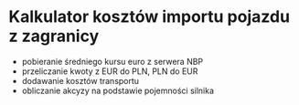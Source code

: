 # Kalkulator kosztów importu pojazdu z zagranicy
- pobieranie średniego kursu euro z serwera NBP
- przeliczanie kwoty z EUR do PLN, PLN do EUR
- dodawanie kosztów transportu
- obliczanie akcyzy na podstawie pojemności silnika